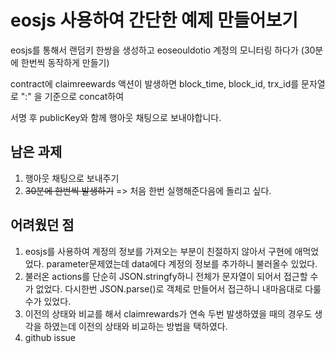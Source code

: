 # eosjs 사용하여 간단한 예제 만들어보기

eosjs를 통해서 랜덤키 한쌍을 생성하고 eoseouldotio 계정의 모니터링 하다가 (30분에 한번씩 동작하게 만들기)

contract에 claimreewards 액션이 발생하면 block_time, block_id, trx_id를 문자열로 ":" 을 기준으로 concat하여

서명 후 publicKey와 함께 행아웃 채팅으로 보내야합니다.

## 남은 과제
1. 행아웃 채팅으로 보내주기
2. ~~30분에 한번씩 발생하기~~ => 처음 한번 실행해준다음에 돌리고 싶다.

## 어려웠던 점

1. eosjs를 사용하여 계정의 정보를 가져오는 부분이 친절하지 않아서 구현에 애먹었었다. parameter문제였는데 data에다 계정의 정보를 추가하니 불러올수 있었다. 
2. 불러온 actions를 단순히 JSON.stringfy하니 전체가 문자열이 되어서 접근할 수가 없었다. 다시한번 JSON.parse()로 객체로 만들어서 접근하니 내마음대로 다룰 수가 있었다.
3. 이전의 상태와 비교를 해서 claimrewards가 연속 두번 발생하였을 때의 경우도 생각을 하였는데 이전의 상태와 비교하는 방법을 택하였다.
4. github issue